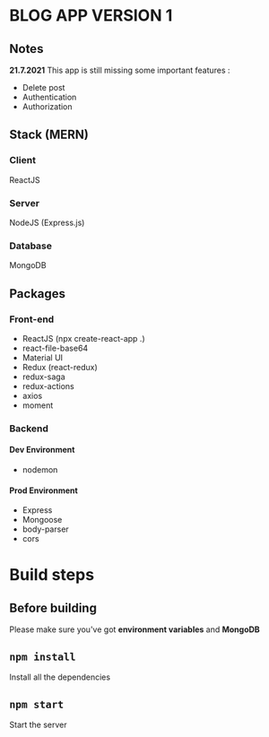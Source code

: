 # BLOG APP VERSION 1

## Notes

**21.7.2021** This app is still missing some important features :

- Delete post
- Authentication
- Authorization

## Stack (MERN)

### Client

ReactJS

### Server

NodeJS (Express.js)

### Database

MongoDB

## Packages

### Front-end

- ReactJS (npx create-react-app .)
- react-file-base64
- Material UI
- Redux (react-redux)
- redux-saga
- redux-actions
- axios
- moment

### Backend

#### Dev Environment

- nodemon

#### Prod Environment

- Express
- Mongoose
- body-parser
- cors

# Build steps

## Before building

Please make sure you've got **environment variables** and **MongoDB**

## `npm install`

Install all the dependencies

## `npm start`

Start the server
